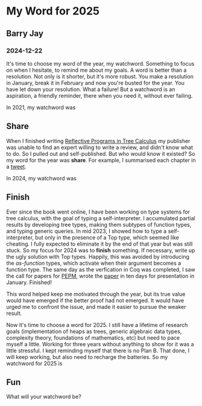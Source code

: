 # My Word for 2025
## Barry Jay
### 2024-12-22

It's time to choose my word of the year, my watchword. Something to focus on when I
hesitate, to remind me about my goals.  A word is better than a
resolution. Not only is it shorter, but it's more robust. You make a
resolution in January, break it in February and now you're busted for
the year. You have let down your resolution.  What a failure! But a
watchword is an aspiration, a friendly reminder, there when you need it,
without ever failing.

In 2021, my watchword was

## Share

When I finished writing [Reflective Programs in Tree Calculus](https://github.com/barry-jay-personal/tree-calculus/blob/master/tree_book.pdf)
 my publisher was unable to find an expert willing to write a
review, and didn't know what to do. So I pulled out and
self-published. But who would know it existed? So my word for the year was **share**. For
example, I summarised each chapter in a
[tweet](https://github.com/barry-jay-personal/tree-calculus/blob/master/tweets_on_trees.pdf).



In 2024, my watchword was

## Finish

Ever since the book went online, I
have been working on type systems for tree calculus, with the goal of typing a self-interpreter.
I accumulated
partial results by developing tree types, making them subtypes of
function types, and typing generic queries.  In mid 2023, I showed how to
type a self-interpreter, but only in the presence of a Top type, which
seemed like cheating.  I fully expected to eliminate it by the end of
that year but was still stuck. So my focus for 2024 was to **finish**
something. If necessary, write up the ugly solution with Top
types. Happily, this was avoided by introducing the *as-function*
types, which activate when their argument becomes a function type. The
same day as the verfication in Coq was completed, I saw the call for
papers for [PEPM](https://popl25.sigplan.org/home/pepm-2025), wrote
the [paper](https://github.com/barry-jay-personal/typed_tree_calculus/blob/main/typed_program_analysis.pdf)
in ten days for presentation in January. Finished!

This word helped keep me motivated through the year, but its true
value would have emerged if the better proof had not emerged. It would
have urged me to confront the issue, and made it easier to pursue the
weaker result.

Now it's time to choose a word for 2025. I still have a lifetime of
research goals (implementation of heaps as trees, generic algebraic
data types, complexity theory, foundations of mathematics, etc) but
need to pace myself a little. Working for three years without anything
to show for it was a little stressful. I kept reminding myself that
there is no Plan B. That done, I will keep working, but also need
to recharge the batteries. So my watchword for 2025 is

## Fun

What will your watchword be? 